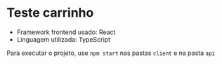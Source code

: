 # Teste carrinho

- Framework frontend usado: React
- Linguagem utilizada: TypeScript

Para executar o projeto, use `npm start` nas pastas `client` e na pasta `api`
